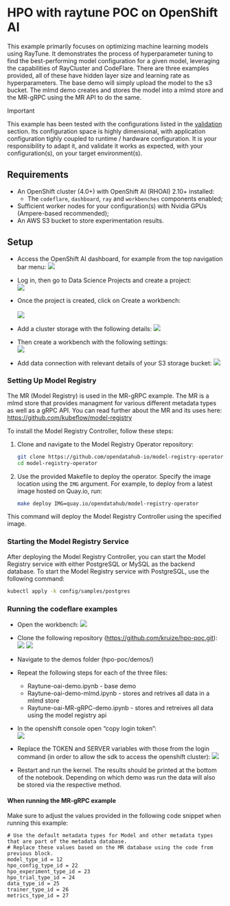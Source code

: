 # HPO with raytune POC on OpenShift AI

This example primarily focuses on optimizing machine learning models using RayTune. It demonstrates the process of hyperparameter tuning to find the best-performing model configuration for a given model, leveraging the capabilities of RayCluster and CodeFlare. There are three examples provided, all of these have hidden layer size and learning rate as hyperparameters. The base demo will simply upload the model to the s3 bucket. The mlmd demo creates and stores the model into a mlmd store and the MR-gRPC using the MR API to do the same. 

> [!IMPORTANT]
> This example has been tested with the configurations listed in the [validation](#validation) section.
> Its configuration space is highly dimensional, with application configuration tighly coupled to runtime / hardware configuration.
> It is your responsibility to adapt it, and validate it works as expected, with your configuration(s), on your target environment(s).

## Requirements

* An OpenShift cluster (4.0+) with OpenShift AI (RHOAI) 2.10+ installed:
  * The `codeflare`, `dashboard`, `ray` and `workbenches` components enabled;
* Sufficient worker nodes for your configuration(s) with Nvidia GPUs (Ampere-based recommended);
* An AWS S3 bucket to store experimentation results.

## Setup

* Access the OpenShift AI dashboard, for example from the top navigation bar menu:
![](./docs/01.png)

* Log in, then go to Data Science Projects and create a project:  
![](./docs/02.png)

* Once the project is created, click on Create a workbench:<br/><br/>
![](./docs/03.png)

* Add a cluster storage with the following details:
![](./docs/05.png)

* Then create a workbench with the following settings:  
![](./docs/06.png)

* Add data connection with relevant details of your S3 storage bucket:
![](./docs/07.png)

### Setting Up Model Registry

The MR (Model Registry) is used in the MR-gRPC example. The MR is a mlmd store that provides managment for various different metadata types as well as a gRPC API. You can read further about the MR and its uses here: https://github.com/kubeflow/model-registry 

To install the Model Registry Controller, follow these steps:

1. Clone and navigate to the Model Registry Operator repository:

    ```bash
    git clone https://github.com/opendatahub-io/model-registry-operator.git
    cd model-registry-operator
    ```
2. Use the provided Makefile to deploy the operator. Specify the image location using the `IMG` argument. For example, to deploy from a latest image hosted on Quay.io, run:

    ```bash
    make deploy IMG=quay.io/opendatahub/model-registry-operator
    ```

This command will deploy the Model Registry Controller using the specified image.

### Starting the Model Registry Service

After deploying the Model Registry Controller, you can start the Model Registry service with either PostgreSQL or MySQL as the backend database.
To start the Model Registry service with PostgreSQL, use the following command:

```bash
kubectl apply -k config/samples/postgres
```

### Running the codeflare examples

* Open the workbench:
![](./docs/08.png)

* Clone the following repository (https://github.com/kruize/hpo-poc.git):
![](./docs/09.png)
![](./docs/10.png)

* Navigate to the demos folder (hpo-poc/demos/)

* Repeat the following steps for each of the three files:
    * Raytune-oai-demo.ipynb - base demo
    * Raytune-oai-demo-mlmd.ipynb - stores and retrives all data in a mlmd store
    * Raytune-oai-MR-gRPC-demo.ipynb - stores and retreives all data using the model registry api

* In the openshift console open “copy login token”:  
![](./docs/12.png)

* Replace the TOKEN and SERVER variables with those from the login command (in order to allow the sdk to access the openshift cluster):
![](./docs/13.png)

* Restart and run the kernel. The results should be printed at the bottom of the notebook. Depending on which demo was run the data will also be stored via the respective method.

#### When running the MR-gRPC example
Make sure to adjust the values provided in the following code snippet when running this example:
```
# Use the default metadata types for Model and other metadata types that are part of the metadata database.
# Replace these values based on the MR database using the code from previous block.
model_type_id = 12
hpo_config_type_id = 22
hpo_experiment_type_id = 23
hpo_trial_type_id = 24
data_type_id = 25
trainer_type_id = 26
metrics_type_id = 27
```


